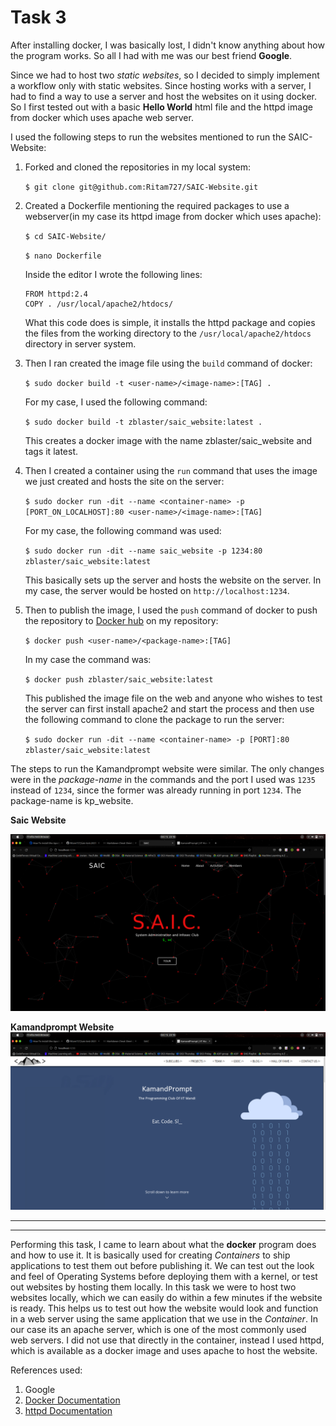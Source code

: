 # Task 3
After installing docker, I was basically lost, I didn't know anything about how the program works. So all I had with me was our best friend **Google**.

Since we had to host two *static websites*, so I decided to simply implement a workflow only with static websites. Since hosting works with a server, I had to find a way to use a server and host the websites on it using docker. So I first tested out with a basic **Hello World** html file and the httpd image from docker which uses apache web server.

I used the following steps to run the websites mentioned to run the SAIC-Website:
1. Forked and cloned the repositories in my local system:
    
    `$ git clone git@github.com:Ritam727/SAIC-Website.git`
2. Created a Dockerfile mentioning the required packages to use a webserver(in my case its httpd image from docker which uses apache):

    `$ cd SAIC-Website/`
    
    `$ nano Dockerfile`

    Inside the editor I wrote the following lines:
    ```
    FROM httpd:2.4
    COPY . /usr/local/apache2/htdocs/
    ```
    What this code does is simple, it installs the httpd package and copies the files from the working directory to the `/usr/local/apache2/htdocs` directory in server system.
3. Then I ran created the image file using the `build` command of docker:

    `$ sudo docker build -t <user-name>/<image-name>:[TAG] .`

    For my case, I used the following command:

    `$ sudo docker build -t zblaster/saic_website:latest .`

    This creates a docker image with the name zblaster/saic_website and tags it latest.
4. Then I created a container using the `run` command that uses the image we just created and hosts the site on the server:

    `$ sudo docker run -dit --name <container-name> -p [PORT_ON_LOCALHOST]:80 <user-name>/<image-name>:[TAG]`

    For my case, the following command was used:

    `$ sudo docker run -dit --name saic_website -p 1234:80 zblaster/saic_website:latest`

    This basically sets up the server and hosts the website on the server. In my case, the server would be hosted on `http://localhost:1234`.
5. Then to publish the image, I used the `push` command of docker to push the repository to [Docker hub](https://hub.docker.com) on my repository:

    `$ docker push <user-name>/<package-name>:[TAG]`

    In my case the command was:

    `$ docker push zblaster/saic_website:latest`

    This published the image file on the web and anyone who wishes to test the server can first install apache2 and start the process and then use the following command to clone the package to run the server:

    `$ sudo docker run -dit --name <container-name> -p [PORT]:80 zblaster/saic_website:latest`

The steps to run the Kamandprompt website were similar. The only changes were in the *package-name* in the commands and the port I used was `1235` instead of `1234`, since the former was already running in port `1234`. The package-name is kp_website.

**Saic Website**

![Saic_Website](/images/task3_saic.png)

**Kamandprompt Website**
![Kp_Website](/images/task3_kp.png)

---
---

Performing this task, I came to learn about what the **docker**  program does and how to use it. It is basically used for creating *Containers* to ship applications to test them out before publishing it. We can test out the look and feel of Operating Systems before deploying them with a kernel, or test out websites by hosting them locally. In this task we were to host two websites locally, which we can easily do within a few minutes if the website is ready. This helps us to test out how the website would look and function in a web server using the same application that we use in the *Container*. In our case its an apache server, which is one of the most commonly used web servers. I did not use that directly in the container, instead I used httpd, which is available as a docker image and uses apache to host the website.

References used:
1. Google
2. [Docker Documentation](https://docs.docker.com)
3. [httpd Documentation](https://hub.docker.com/_/httpd)
